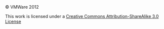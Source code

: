 © VMWare 2012

This work is licensed under a [Creative Commons Attribution-ShareAlike 3.0 License](http://creativecommons.org/licenses/by-sa/3.0/)